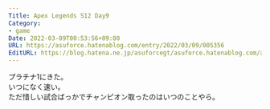 ```yaml
---
Title: Apex Legends S12 Day9
Category:
- game
Date: 2022-03-09T00:53:56+09:00
URL: https://asuforce.hatenablog.com/entry/2022/03/09/005356
EditURL: https://blog.hatena.ne.jp/asuforcegt/asuforce.hatenablog.com/atom/entry/13574176438070983514
---
```


プラチナ1にきた。  
いつになく速い。  
ただ惜しい試合ばっかでチャンピオン取ったのはいつのことやら。
